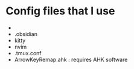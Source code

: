 # Config files that I use 
-
- .obsidian
- kitty
- nvim
- .tmux.conf
- ArrowKeyRemap.ahk : requires AHK software
